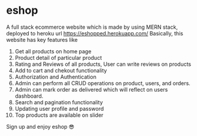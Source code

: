 # eshop
A full stack ecommerce website which is made by using MERN stack, deployed to heroku url https://eshopped.herokuapp.com/
Basically, this website has key features like

1. Get all products on home page
2. Product detail of particular product
3. Rating and Reviews of all products, User can write reviews on products
4. Add to cart and chekout functionality
5. Authorization and Authentication
6. Admin can perform all CRUD operations on product, users, and orders.
7. Admin can mark order as delivered which will reflect on users dashboard.
8. Search and pagination functionality
9. Updating user profile and password
10. Top products are available on slider

Sign up and enjoy eshop 😎
